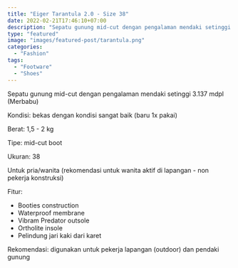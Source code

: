```yaml
---
title: "Eiger Tarantula 2.0 - Size 38"
date: 2022-02-21T17:46:10+07:00
description: "Sepatu gunung mid-cut dengan pengalaman mendaki setinggi 3.137 mdpl (Merbabu)"
type: "featured"
image: "images/featured-post/tarantula.png"
categories: 
  - "Fashion"
tags:
  - "Footware"
  - "Shoes"
---
```



Sepatu gunung mid-cut dengan pengalaman mendaki setinggi 3.137 mdpl (Merbabu)

Kondisi: bekas dengan kondisi sangat baik (baru 1x pakai)

Berat: 1,5 - 2 kg

Tipe: mid-cut boot

Ukuran: 38

Untuk pria/wanita (rekomendasi untuk wanita aktif di lapangan - non pekerja konstruksi)

Fitur:

- Booties construction
- Waterproof membrane
- Vibram Predator outsole
- Ortholite insole
- Pelindung jari kaki dari karet

Rekomendasi: digunakan untuk pekerja lapangan (outdoor) dan pendaki gunung


